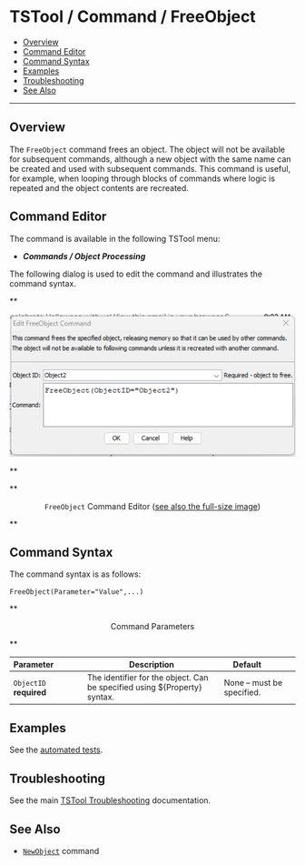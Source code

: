 # TSTool / Command / FreeObject #

*   [Overview](#overview)
*   [Command Editor](#command-editor)
*   [Command Syntax](#command-syntax)
*   [Examples](#examples)
*   [Troubleshooting](#troubleshooting)
*   [See Also](#see-also)

-------------------------

## Overview ##

The `FreeObject` command frees an object.
The object will not be available for subsequent commands,
although a new object with the same name can be created and used with subsequent commands.
This command is useful, for example, when looping through blocks of commands where logic is repeated and the object contents are recreated.

## Command Editor ##

The command is available in the following TSTool menu:

*   ***Commands / Object Processing***

The following dialog is used to edit the command and illustrates the command syntax.

**<p style="text-align: center;">
![FreeObject](FreeObject.png)
</p>**

**<p style="text-align: center;">
`FreeObject` Command Editor (<a href="../FreeObject.png">see also the full-size image</a>)
</p>**

## Command Syntax ##

The command syntax is as follows:

```text
FreeObject(Parameter="Value",...)
```
**<p style="text-align: center;">
Command Parameters
</p>**

| **Parameter**&nbsp;&nbsp;&nbsp;&nbsp;&nbsp;&nbsp;&nbsp;&nbsp;&nbsp;&nbsp;&nbsp;&nbsp; | **Description** | **Default**&nbsp;&nbsp;&nbsp;&nbsp;&nbsp;&nbsp;&nbsp;&nbsp;&nbsp;&nbsp; |
| --------------|-----------------|----------------- |
|`ObjectID`<br>**required**|The identifier for the object.  Can be specified using ${Property} syntax.|None – must be specified.|

## Examples ##

See the [automated tests](https://github.com/OpenCDSS/cdss-app-tstool-test/tree/master/test/commands/FreeObject).

## Troubleshooting ##

See the main [TSTool Troubleshooting](../../troubleshooting/troubleshooting.md) documentation.

## See Also ##

*   [`NewObject`](../NewObject/NewObject.md) command
